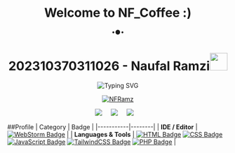### <h1 align="center"> Welcome to NF_Coffee :) </h1>
<p align="center">
•●•
<h1 align="center">202310370311026 - Naufal Ramzi<img src="https://media.giphy.com/media/hvRJCLFzcasrR4ia7z/giphy.gif" width="40"></h1>
<p align="center"
<a href="https://git.io/typing-svg"><img src="https://readme-typing-svg.herokuapp.com?font=Fira+Code&size=25&duration=1500&pause=500&color=00D9F7&background=FF00BE00&center=true&vCenter=true&width=435&lines=Semester+5;Task+5;Pemograman+Web" alt="Typing SVG" /></a>
</p>

  <p align="center">
  <a href="https://github.com/NFRamz">
    <a href="#"><img title="NFRamz" src="https://img.shields.io/badge/NF_ramz -green?colorA=%23ff0000&colorB=%23017e40&style=for-the-badge"></a>
  </a>
</p>

<p align='center'>
  <a href="https://github.com/NFRamz"><img src="https://img.shields.io/badge/github-20232A?style=for-the-badge&logo=github&logoColor=61DAFB" /></a>&nbsp;&nbsp;&nbsp;&nbsp;
  <a href="https://wa.me/62895631580403?text=Asalamualaikum+bang"><img src="https://img.shields.io/badge/whatsApp%20-%23339933.svg?&style=for-the-badge&logo=whatsapp&logoColor=white" /></a>&nbsp;&nbsp;&nbsp;&nbsp;
  <a href="https://www.instagram.com/nf_ramz/"><img src="https://img.shields.io/badge/Instagram%20-%23cc6699.svg?&style=for-the-badge&logo=Instagram&logoColor=white" /></a>&nbsp;&nbsp;&nbsp;&nbsp;
</p>

<p align="center">


##Profile
| Category | Badge |
|-----------|--------|
| **IDE / Editor** | [![WebStorm Badge](https://img.shields.io/badge/-WebStorm-007ACC?style=flat&logo=WebStorm&logoColor=white)](https://www.jetbrains.com/webstorm/) |
| **Languages & Tools** | [![HTML Badge](https://img.shields.io/badge/-HTML5-E34F26?style=flat&logo=HTML5&logoColor=white)](https://github.com/search?q=user%3AUSERNAME&type=Repositories)  [![CSS Badge](https://img.shields.io/badge/-CSS3-1572B6?style=flat&logo=CSS3&logoColor=white)](https://github.com/search?q=user%3AUSERNAME&type=Repositories)  [![JavaScript Badge](https://img.shields.io/badge/-JavaScript-F7DF1E?style=flat&logo=JavaScript&logoColor=black)](https://github.com/search?q=user%3AUSERNAME&type=Repositories)  [![TailwindCSS Badge](https://img.shields.io/badge/-TailwindCSS-38B2AC?style=flat&logo=tailwindcss&logoColor=white)](https://tailwindcss.com/)  [![PHP Badge](https://img.shields.io/badge/-PHP-777BB4?style=flat&logo=PHP&logoColor=white)](https://github.com/search?q=user%3AUSERNAME&type=Repositories) |

